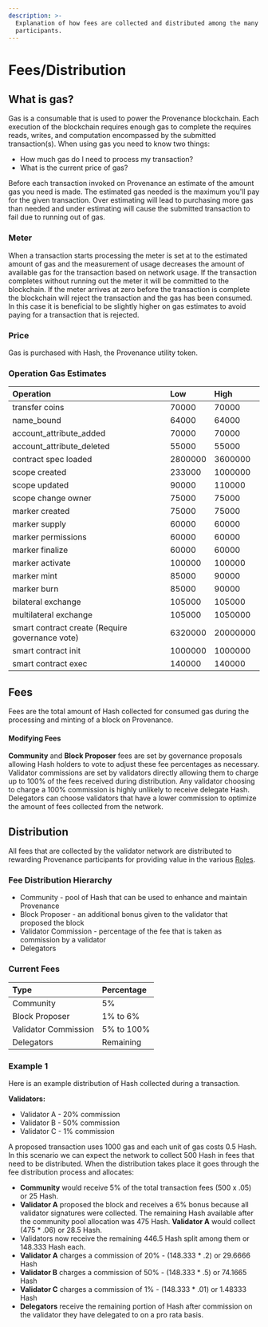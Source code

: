 ```yaml
---
description: >-
  Explanation of how fees are collected and distributed among the many network
  participants.
---
```


# Fees/Distribution

## What is gas? 

Gas is a consumable that is used to power the Provenance blockchain. Each execution of the blockchain requires enough gas to complete the requires reads, writes, and computation encompassed by the submitted transaction\(s\). When using gas you need to know two things:

* How much gas do I need to process my transaction? 
* What is the current price of gas?

Before each transaction invoked on Provenance an estimate of the amount gas you need is made. The estimated gas needed is the maximum you'll pay for the given transaction. Over estimating will lead to purchasing more gas than needed and under estimating will cause the submitted transaction to fail due to running out of gas. 

### Meter 

When a transaction starts processing the meter is set at to the estimated amount of gas and the measurement of usage decreases the amount of available gas for the transaction based on network usage. If the transaction completes without running out the meter it will be committed to the blockchain. If the meter arrives at zero before the transaction is complete the blockchain will reject the transaction and the gas has been consumed. In this case it is beneficial to be slightly higher on gas estimates to avoid paying for a transaction that is rejected.

### Price

Gas is purchased with Hash, the Provenance utility token. 

### Operation Gas Estimates

| Operation | Low | High |
| :--- | :--- | :--- |
| transfer coins | 70000 | 70000 |
| name\_bound | 64000 | 64000 |
| account\_attribute\_added | 70000 | 70000 |
| account\_attribute\_deleted | 55000 | 55000 |
| contract spec loaded | 2800000 | 3600000 |
| scope created | 233000 | 1000000 |
| scope updated | 90000 | 110000 |
| scope change owner | 75000 | 75000 |
| marker created | 75000 | 75000 |
| marker supply | 60000 | 60000 |
| marker permissions | 60000 | 60000 |
| marker finalize | 60000 | 60000 |
| marker activate | 100000 | 100000 |
| marker mint | 85000 | 90000 |
| marker burn | 85000 | 90000 |
| bilateral exchange | 105000 | 105000 |
| multilateral exchange | 105000 | 1050000 |
| smart contract create \(Require governance vote\) | 6320000 | 20000000 |
| smart contract init | 1000000 | 1000000 |
| smart contract exec | 140000 | 140000 |

## Fees 

Fees are the total amount of Hash collected for consumed gas during the processing and minting of a block on Provenance. 

#### Modifying Fees

**Community** and **Block Proposer** fees are set by governance proposals allowing Hash holders to vote to adjust these fee percentages as necessary. Validator commissions are set by validators directly allowing them to charge up to 100% of the fees received during distribution. Any validator choosing to charge a 100% commission is highly unlikely to receive delegate Hash. Delegators can choose validators that have a lower commission to optimize the amount of fees collected from the network. 

## Distribution

All fees that are collected by the validator network are distributed to rewarding Provenance participants for providing value in the various [Roles]().

### Fee Distribution Hierarchy

* Community - pool of Hash that can be used to enhance and maintain Provenance
* Block Proposer - an additional bonus given to the validator that proposed the block
* Validator Commission - percentage of the fee that is taken as commission by a validator
* Delegators 

### Current Fees

| Type | Percentage |
| :--- | :--- |
| Community | 5% |
| Block Proposer | 1% to 6% |
| Validator Commission | 5% to 100% |
| Delegators | Remaining |

### **Example 1**

Here is an example distribution of Hash collected during a transaction. 

**Validators:**

* Validator A - 20% commission
* Validator B - 50% commission
* Validator C - 1% commission

A proposed transaction uses 1000 gas and each unit of gas costs 0.5 Hash. In this scenario we can expect the network to collect 500 Hash in fees that need to be distributed. When the distribution takes place it goes through the fee distribution process and allocates: 

* **Community** would receive 5% of the total transaction fees \(500 x .05\) or 25 Hash.
* **Validator A** proposed the block and receives a 6% bonus because all validator signatures were collected. The remaining Hash available after the community pool allocation was 475 Hash. **Validator A** would collect \(475 \* .06\) or 28.5 Hash.
* Validators now receive the remaining 446.5 Hash split among them or 148.333 Hash each. 
* **Validator A** charges a commission of 20% - \(148.333 \* .2\) or 29.6666 Hash 
* **Validator B** charges a commission of 50% - \(148.333 \* .5\) or 74.1665 Hash 
* **Validator C** charges a commission of 1% - \(148.333 \* .01\) or 1.48333 Hash 
* **Delegators** receive the remaining portion of Hash after commission on the validator they have delegated to on a pro rata basis.

